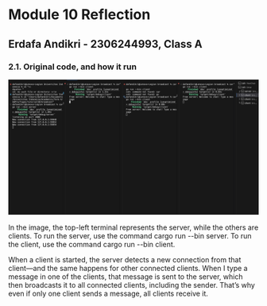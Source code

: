 # Module 10 Reflection

## Erdafa Andikri - 2306244993, Class A

### 2.1. Original code, and how it run

![1 server 3 client](image.png)

In the image, the top-left terminal represents the server, while the others are clients. To run the server, use the command cargo run --bin server. To run the client, use the command cargo run --bin client.

When a client is started, the server detects a new connection from that client—and the same happens for other connected clients. When I type a message in one of the clients, that message is sent to the server, which then broadcasts it to all connected clients, including the sender. That’s why even if only one client sends a message, all clients receive it.
